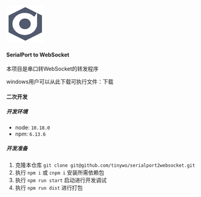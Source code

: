 ![logo](images/logo.png)

#### SerialPort to WebSocket
本项目是串口转WebSocket的转发程序

windows用户可以从此下载可执行文件：下载

#### 二次开发

##### 开发环境
* node: `10.18.0`
* npm: `6.13.6`
        
##### 开发准备
    
1. 克隆本仓库 `git clone git@github.com/tinywo/serialport2websocket.git`
2. 执行 `npm i` 或 `cnpm i` 安装所需依赖包
3. 执行 `npm run start` 启动进行开发调试
4. 执行 `npm run dist` 进行打包